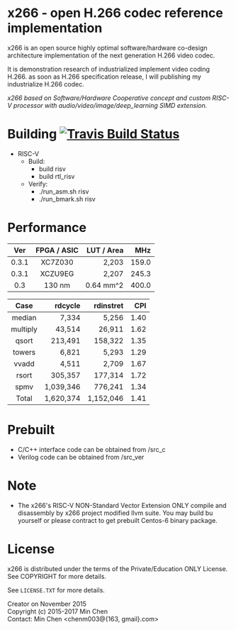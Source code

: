 
x266 - open H.266 codec reference implementation
==========================================

x266 is an open source highly optimal software/hardware co-design architecture implementation of the next generation H.266 video codec.

It is demonstration research of industrialized implement video coding H.266. as soon as H.266 specification release, I will publishing my industrialize H.266 codec.

_x266 based on Software/Hardware Cooperative concept and custom RISC-V processor with audio/video/image/deep_learning SIMD extension._


Building  [![Travis Build Status](https://travis-ci.org/chenm001/x266.svg?branch=master)](https://travis-ci.org/chenm001/x266)
========

- RISC-V<br>
    * Build:<br>
      * build risv<br>
      * build rtl_risv<br>
    * Verify:<br>
      * ./run_asm.sh risv<br>
      * ./run_bmark.sh risv<br>

Performance
========

|   Ver   |  FPGA / ASIC   |   LUT / Area   |   MHz  |
| :-----: |     :---:      |       ---:     |   ---: |
|  0.3.1  |     XC7Z030    |      2,203     |  159.0 |
|  0.3.1  |     XCZU9EG    |      2,207     |  245.3 |
|  0.3    |     130 nm     |      0.64 mm^2 |  400.0 |

|   Case    |   rdcycle  |  rdinstret |   CPI  |
| :-------: |  --------: |   ------:  |   ---: |
|  median   |     7,334  |     5,256  |   1.40 |
|  multiply |    43,514  |    26,911  |   1.62 |
|  qsort    |   213,491  |   158,322  |   1.35 |
|  towers   |     6,821  |     5,293  |   1.29 |
|  vvadd    |     4,511  |     2,709  |   1.67 |
|  rsort    |   305,357  |   177,314  |   1.72 |
|  spmv     | 1,039,346  |   776,241  |   1.34 |
|   Total   | 1,620,374  | 1,152,046  |   1.41 |


Prebuilt
=================

- C/C++ interface code can be obtained from /src_c<br>
- Verilog code can be obtained from /src_ver<br>

Note
=================
- The x266's RISC-V NON-Standard Vector Extension ONLY compile and disassembly by x266 project modified llvm suite. You may build bu yourself or please contract to get prebuilt Centos-6 binary package.


License
=======

x266 is distributed under the terms of the Private/Education ONLY License.
See COPYRIGHT for more details.

See `LICENSE.TXT` for more details.

Creator on November 2015<br>
Copyright (c) 2015-2017 Min Chen<br>
Contact: Min Chen <chenm003@{163, gmail}.com><br>
